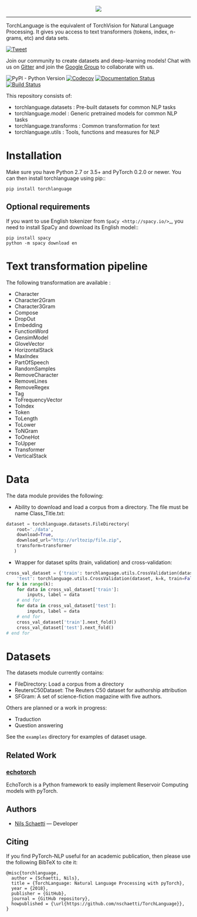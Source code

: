 <p align="center"><img src="docs/images/torchlanguage_complete.png" /></p>

--------------------------------------------------------------------------------
TorchLanguage is the equivalent of TorchVision for Natural Language Processing. It gives you access to text transformers (tokens, index, n-grams, etc) and data sets.

<a href="https://twitter.com/intent/tweet?text=TorchLanguage%20is%20the%20equivalent%20of%20TorchVision%20for%20Natural%20Language%20Processing.%20It%20gives%20you%20access%20to%20text%20transformers%20and%20datasets.&url=https://github.com/nschaetti/TorchLanguage&hashtags=pytorch,nlp,research">
    <img style='vertical-align: text-bottom !important;' src="https://img.shields.io/twitter/url/http/shields.io.svg?style=social" alt="Tweet">
  </a>

Join our community to create datasets and deep-learning models! Chat with us on [Gitter](https://gitter.im/TorchLanguage/Lobby) and join the [Google Group](https://groups.google.com/forum/#!forum/torchlanguage/) to collaborate with us.

![PyPI - Python Version](https://img.shields.io/pypi/pyversions/torchlanguage.svg?style=flat-square)
[![Codecov](https://img.shields.io/codecov/c/github/nschaetti/torchlanguage/master.svg?style=flat-square)](https://codecov.io/gh/nschaetti/TorchLanguage)
[![Documentation Status](	https://img.shields.io/readthedocs/torchlanguage/latest.svg?style=flat-square)](http://torchlanguage.readthedocs.io/en/latest/?badge=latest&style=flat-square)
[![Build Status](https://img.shields.io/travis/nschaetti/TorchLanguage/master.svg?style=flat-square)](https://travis-ci.org/nschaetti/TorchLanguage)

This repository consists of:

* torchlanguage.datasets : Pre-built datasets for common NLP tasks
* torchlanguage.model : Generic pretrained models for common NLP tasks
* torchlanguage.transforms : Common transformation for text
* torchlanguage.utils : Tools, functions and measures for NLP

Installation
============

Make sure you have Python 2.7 or 3.5+ and PyTorch 0.2.0 or newer. You can then install torchlanguage using pip::

    pip install torchlanguage

Optional requirements
---------------------

If you want to use English tokenizer from `SpaCy <http://spacy.io/>`_, you need to install SpaCy and download its English model::

    pip install spacy
    python -m spacy download en

Text transformation pipeline
============================

The following transformation are available :

* Character
* Character2Gram
* Character3Gram
* Compose
* DropOut
* Embedding
* FunctionWord
* GensimModel
* GloveVector
* HorizontalStack
* MaxIndex
* PartOfSpeech
* RandomSamples
* RemoveCharacter
* RemoveLines
* RemoveRegex
* Tag
* ToFrequencyVector
* ToIndex
* Token
* ToLength
* ToLower
* ToNGram
* ToOneHot
* ToUpper
* Transformer
* VerticalStack

Data
====

The data module provides the following:

* Ability to download and load a corpus from a directory. The file must be name Class_Title.txt:

```python
dataset = torchlanguage.datasets.FileDirectory(
    root='./data',
    download=True,
    download_url="http://urltozip/file.zip",
    transform=transformer
   )
```

* Wrapper for dataset splits (train, validation) and cross-validation:

```python
cross_val_dataset = {'train': torchlanguage.utils.CrossValidation(dataset, k=k),
    'test': torchlanguage.utils.CrossValidation(dataset, k=k, train=False)}
for k in range(k):
    for data in cross_val_dataset['train']:
        inputs, label = data
    # end for
    for data in cross_val_dataset['test']:
        inputs, label = data
    # end for
    cross_val_dataset['train'].next_fold()
    cross_val_dataset['test'].next_fold()
# end for
```

Datasets
========

The datasets module currently contains:

* FileDirectory: Load a corpus from a directory
* ReutersC50Dataset: The Reuters C50 dataset for authorship attribution
* SFGram: A set of science-fiction magazine with five authors.

Others are planned or a work in progress:

* Traduction
* Question answering

See the ``examples`` directory for examples of dataset usage.

## Related Work

### [echotorch](https://github.com/nschaetti/echotorch)

EchoTorch is a Python framework to easily implement Reservoir Computing models with pyTorch.

## Authors

* [Nils Schaetti](https://github.com/nschaetti/) — Developer

## Citing

If you find PyTorch-NLP useful for an academic publication, then please use the following BibTeX to cite it:

```
@misc{torchlanguage,
  author = {Schaetti, Nils},
  title = {TorchLanguage: Natural Language Processing with pyTorch},
  year = {2018},
  publisher = {GitHub},
  journal = {GitHub repository},
  howpublished = {\url{https://github.com/nschaetti/TorchLanguage}},
}
```